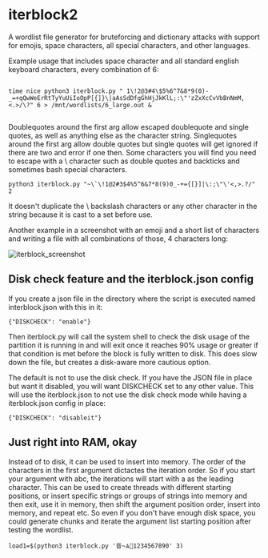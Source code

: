# iterblock2
A wordlist file generator for bruteforcing and dictionary attacks with support for emojis, space characters, all special characters, and other languages.

Example usage that includes space character and all standard english keyboard characters, every combination of 6:

```
 
time nice python3 iterblock.py " 1\!2@3#4\$5%6^7&8*9(0)-_=+qQwWeErRtTyYuUiIoOpP[{]}\|aAsSdDfgGhHjJkKlL;:\"'zZxXcCvVbBnNmM,<.>/\?" 6 > /mnt/wordlists/6_large.out &
 
```

Doublequotes around the first arg allow escaped doublequote and single quotes, as well as anything else as the character string.
Singlequotes around the first arg allow double quotes but single quotes will get ignored if there are two and error if one then.
Some characters you will find you need to escape with a \ character such as double quotes and backticks and sometimes bash special characters.

```
python3 iterblock.py "~\`\!1@2#3$4%5^6&7*8(9)0_-+={[}]|\:;\"\'<,>.?/" 2 

```

It doesn't duplicate the \ backslash characters or any other character in the string because it is cast to a set before use.


Another example in a screenshot with an emoji and a short list of characters and writing a file with all combinations of those, 4 characters long:

![iterblock_screenshot](https://keeganbowen.com/images/iterblock_screenshot_1.PNG)


## Disk check feature and the iterblock.json config

If you create a json file in the directory where the script is executed named interblock.json with this in it:

```
{"DISKCHECK": "enable"}
```
Then iterblock.py will call the system shell to check the disk usage of the partition it is running in
and will exit once it reaches 90% usage or greater if that condition is met before the block is fully written to disk. 
This does slow down the file, but creates a disk-aware more cautious option.


The default is not to use the disk check. If you have the JSON file in place but want it disabled, you will want DISKCHECK set to any other value.
This will use the iterblock.json to not use the disk check mode while having a iterblock.json config in place:


```
{"DISKCHECK": "disableit"}
```


## Just right into RAM, okay

Instead of to disk, it can be used to insert into memory. The order of the characters in the first argument dictactes the iteration order.
So if you start your argument with abc, the iterations will start with a as the leading character. This can be used to create threads
with different starting positions, or insert specific strings or groups of strings into memory and then exit, use it in memory, then
shift the argument position order, insert into memory, and repeat etc. So even if you don't have enough disk space, you could generate
chunks and iterate the argument list starting position after testing the wordlist.

```
load1=$(python3 iterblock.py '音~Ѧ🚆1234567890' 3)
```

